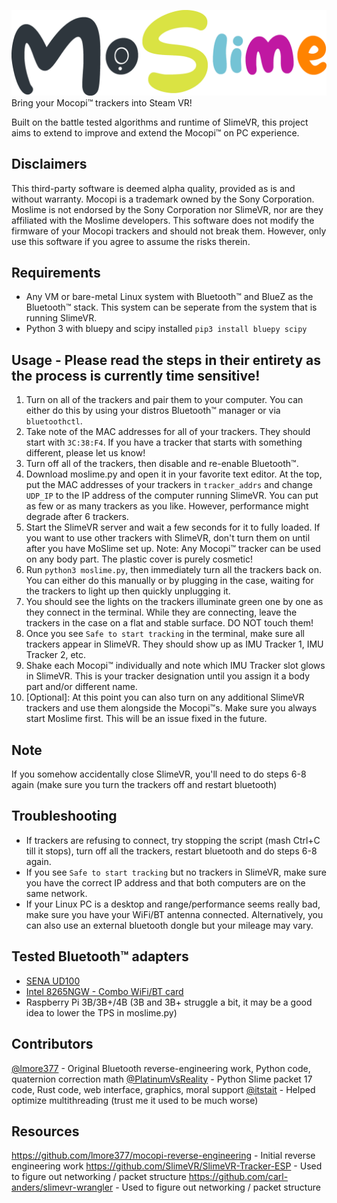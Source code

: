 ![moslime](moslime_logo.png)
Bring your Mocopi™ trackers into Steam VR!

Built on the battle tested algorithms and runtime of SlimeVR, this project aims to extend to improve and extend the Mocopi™ on PC experience.

## Disclaimers
This third-party software is deemed alpha quality, provided as is and without warranty.
Mocopi is a trademark owned by the Sony Corporation. Moslime is not endorsed by the Sony Corporation nor SlimeVR, nor are they affiliated with the Moslime developers.
This software does not modify the firmware of your Mocopi trackers and should not break them. However, only use this software if you agree to assume the risks therein.

## Requirements
 - Any VM or bare-metal Linux system with Bluetooth™ and BlueZ as the Bluetooth™ stack. This system can be seperate from the system that is running SlimeVR.
 - Python 3 with bluepy and scipy installed `pip3 install bluepy scipy`

## Usage - Please read the steps in their entirety as the process is currently time sensitive!
1. Turn on all of the trackers and pair them to your computer. You can either do this by using your distros Bluetooth™ manager or via `bluetoothctl`.
2. Take note of the MAC addresses for all of your trackers. They should start with `3C:38:F4`. If you have a tracker that starts with something different, please let us know!
3. Turn off all of the trackers, then disable and re-enable Bluetooth™.
4. Download moslime.py and open it in your favorite text editor. At the top, put the MAC addresses of your trackers in `tracker_addrs` and change `UDP_IP` to the IP address of the computer running SlimeVR. You can put as few or as many trackers as you like. However, performance might degrade after 6 trackers.
5. Start the SlimeVR server and wait a few seconds for it to fully loaded. If you want to use other trackers with SlimeVR, don't turn them on until after you have MoSlime set up. Note: Any Mocopi™ tracker can be used on any body part. The plastic cover is purely cosmetic!
6. Run `python3 moslime.py`, then immediately turn all the trackers back on. You can either do this manually or by plugging in the case, waiting for the trackers to light up then quickly unplugging it.
7. You should see the lights on the trackers illuminate green one by one as they connect in the terminal. While they are connecting, leave the trackers in the case on a flat and stable surface. DO NOT touch them!
8. Once you see `Safe to start tracking` in the terminal, make sure all trackers appear in SlimeVR. They should show up as IMU Tracker 1, IMU Tracker 2, etc.
9. Shake each Mocopi™ individually and note which IMU Tracker slot glows in SlimeVR. This is your tracker designation until you assign it a body part and/or different name.
10. [Optional]: At this point you can also turn on any additional SlimeVR trackers and use them alongside the Mocopi™s. Make sure you always start Moslime first. This will be an issue fixed in the future.

## Note
If you somehow accidentally close SlimeVR, you'll need to do steps 6-8 again (make sure you turn the trackers off and restart bluetooth)

## Troubleshooting
 - If trackers are refusing to connect, try stopping the script (mash Ctrl+C till it stops), turn off all the trackers, restart bluetooth and do steps 6-8 again.
 - If you see `Safe to start tracking` but no trackers in SlimeVR, make sure you have the correct IP address and that both computers are on the same network.
 - If your Linux PC is a desktop and range/performance seems really bad, make sure you have your WiFi/BT antenna connected. Alternatively, you can also use an external bluetooth dongle but your mileage may vary. 

## Tested Bluetooth™ adapters
 - [SENA UD100](http://www.senanetworks.com/ud100-g03.html)
 - [Intel 8265NGW - Combo WiFi/BT card](https://www.intel.com/content/www/us/en/products/sku/94150/intel-dual-band-wirelessac-8265/specifications.html)
 - Raspberry Pi 3B/3B+/4B (3B and 3B+ struggle a bit, it may be a good idea to lower the TPS in moslime.py)

## Contributors
[@lmore377](https://github.com/lmore377) - Original Bluetooth reverse-engineering work, Python code, quaternion correction math
[@PlatinumVsReality](https://github.com/PlatinumVsReality) - Python Slime packet 17 code, Rust code, web interface, graphics, moral support
[@itstait](https://github.com/itstait) - Helped optimize multithreading (trust me it used to be much worse)

## Resources
https://github.com/lmore377/mocopi-reverse-engineering - Initial reverse engineering work
https://github.com/SlimeVR/SlimeVR-Tracker-ESP - Used to figure out networking / packet structure
https://github.com/carl-anders/slimevr-wrangler - Used to figure out networking / packet structure
